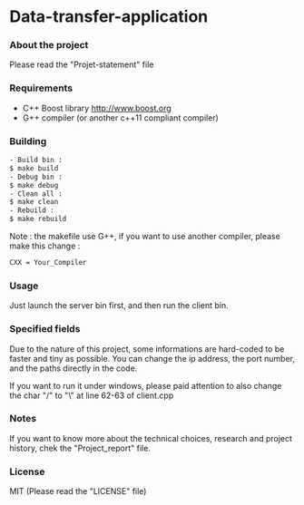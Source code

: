# Data-transfer-application

### About the project

Please read the "Projet-statement" file

### Requirements

- C++ Boost library http://www.boost.org
- G++ compiler (or another c++11 compliant compiler)

### Building

```sh
- Build bin :
$ make build
- Debug bin :
$ make debug
- Clean all :
$ make clean
- Rebuild :
$ make rebuild
```

Note : the makefile use G++, if you want to use another compiler, please make this change :
```sh
CXX = Your_Compiler
```

### Usage

Just launch the server bin first, and then run the client bin.

### Specified fields

Due to the nature of this project, some informations are hard-coded to be faster and tiny as possible.
You can change the ip address, the port number, and the paths directly in the code.

If you want to run it under windows, please paid attention to also change the char "/" to "\\" at line 62-63 of client.cpp

### Notes

If you want to know more about the technical choices, research and project history, chek the "Project_report" file.

### License

MIT (Please read the "LICENSE" file)